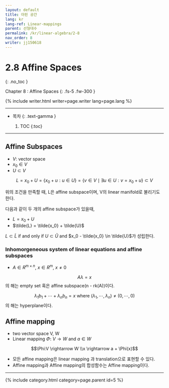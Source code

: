 ```yaml
---
layout: default
title: 아핀 공간
lang: kr
lang-ref: Linear-mappings
parent: 선형대수
permalink: /kr/linear-algebra/2-8
nav_order: 8
writer: jj150618
---
```


# 2.8 Affine Spaces
{: .no_toc }


Chapter 8 : Affine Spaces
{: .fs-5 .fw-300 }


{% include writer.html writer=page.writer lang=page.lang %}

---

- 목차
    {: .text-gamma }

    1. TOC
    {:toc}

---

## Affine Subspaces

- $V$: vector space
- $x_0 \in V$
- $U \subset V$

$$
L = x_0 + U = \{x_0 + u: u \in U \}
= \{v \in V \mid  \exists u \in U: v = x_0 + u \} \subset V
$$

위의 조건을 만족할 때, L은 affine subspace이며, V의 linear manifold로 불리기도 한다. 

다음과 같이 두 개의 affine subspace가 있을때,

- $L = x_0 + U$
- $\tilde{L} = \tilde{x_0} + \tilde{U}$


$L \subset \tilde{L}$ if and only if $U \subset \tilde{U}$ and $x_0 - \tilde{x_0} \in \tilde{U}$가 성립한다.





### Inhomorgeneous system of linear equations and affine subspaces

- $A \in R ^{m \times n}$, $x \in R^m$, $x \neq 0$

$$A \lambda = x$$의 해는 empty set 혹은 affine subspace(n - rk(A))이다. 

$$\lambda_1 b_1 + \cdots + \lambda_n b_n = x     \text{  where  } (\lambda_1, \cdots, \lambda_n) \neq (0, \cdots, 0)$$의 해는 hyperplane이다.


## Affine mapping

- two vector space V, W
- Linear mapping $\Phi$: $V \rightarrow W$ and $a \in W$ 

$$\Phi:V \rightarrow W \\x \rightarrow a + \Phi(x)$$

- 모든 affine mapping은 linear mapping 과 translation으로 표현할 수 있다.
- Affine mapping과 Affine mapping의 합성함수는 Affine mapping이다.

---

{% include category.html category=page.parent id=5 %}
